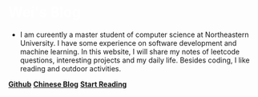 
# <span style="color:white">**Wei's Blog**</span>


- I am cureently a master student of computer science at Northeastern University. I have some experience on software development and machine learning. In this website, I will share my notes of leetcode questions, interesting projects and my daily life. Besides coding, I like reading and outdoor activities.

[**Github**](https://github.com/JoyVivian)
[**Chinese Blog**](http://weizhangtech.com)
[**Start Reading**](README.md)
